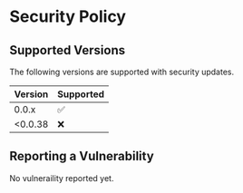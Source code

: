 # Security Policy

## Supported Versions

The following versions are supported with security updates.

| Version | Supported          |
| ------- | ------------------ |
| 0.0.x   | :white_check_mark: |
| <0.0.38 | :x:                |

## Reporting a Vulnerability

No vulneraility reported yet.
